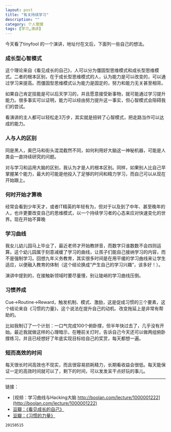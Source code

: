 ```yaml
---
layout: post
title: "有关持续学习"
description: ""
category: 个人管理
tags: [学习,演讲]
---
```


今天看了tinyfool 的一个演讲，地址付在文后，下面列一些自己的想法。

### 成长型心智模式

这个理论来自《看见成长的自己》，人可以分为僵固型思维模式和成长型思维模式。二者的根本区别，在于成长型思维模式的人，认为能力是可以改变的，可以通过学习来提高。而僵固型思维模式认为能力是固定的，努力和能力无关甚至相背。

如果自己肯定技能是可以后天学习的，并且愿意接受新事物，就可能通过学习提升能力。很多事实可以证明，能力可以经由努力提升这一事实，但心智模式会阻碍我们的尝试。

看演讲的主人都可以轻松走3万步，其实就是扭转了心智模式，把走路当作可以达成的能力。

### 人与人的区别

同是黑人，奥巴马和街头混混截然不同，如何利用好大脑这一神秘机器，可能是人类会一直持续研究的问题。

对与学习和运用大脑的区别，我认为才是人的根本区别。同样，如果别人比自己早掌握某个能力，最大的可能是他投入了足够的时间和精力学习，而自己可以从现在开始跟上。

### 何时开始才算晚

经常会看到少年天才，或者IT精英的年轻有为，但对于以及到了中年、甚至晚年的人，也许更要改变自己的思维模式，以一个持续学习者的心态来应对快速变化的世界。现在开始不算晚

### 学习曲线

我女儿幼儿园马上毕业了，最近老师才开始教拼音，而数字只谁数数不会四则运算。这个幼儿园属于刻意减缓了学习的曲线，让孩子们能自己接纳学习的内容，而不是强制学习。回想九年义务教育，其实很多时间是在用平缓的学习曲线来让学生适应，以便融入教育的体制（这个结论换成“产生自己的学习兴趣”，该多好！）。

演讲中提到的，在接触新领域时要尽量慢，别让陡峭的学习曲线压倒。

### 习惯养成

Cue→Routine→Reward，触发机制、模式、激励，这是促成习惯的三个要素，这个结论来自《习惯的力量》，这个说法在提升自己的动机、改变拖延上是非常有帮助的。

比如我制订了一个计划：一口气完成100个俯卧撑，但半年快过去了，几乎没有开始。最近我就做这样的心理暗示，在睡前关灯时，告诉自己今天还可以做两组俯卧撑练习，并且已经想好了年底实现目标给自己的奖赏，每天都想一遍。

### 短而高效的时间

每天很长时间高效也不现实，而且很容易损耗精力，长期看收益会很低。每天能保证一定的高效时间就可以了，剩下的时间，可以发发呆干点好玩的事儿。

---
链接：

* [视频：学习曲线与Hacking大脑 http://boolan.com/lecture/1000001222](http://boolan.com/lecture/1000001222)
* [豆瓣：《看见成长的自己》](http://book.douban.com/subject/6510688/)
* [豆瓣：《习惯的力量》](http://book.douban.com/subject/20507212/)

`20150515`
